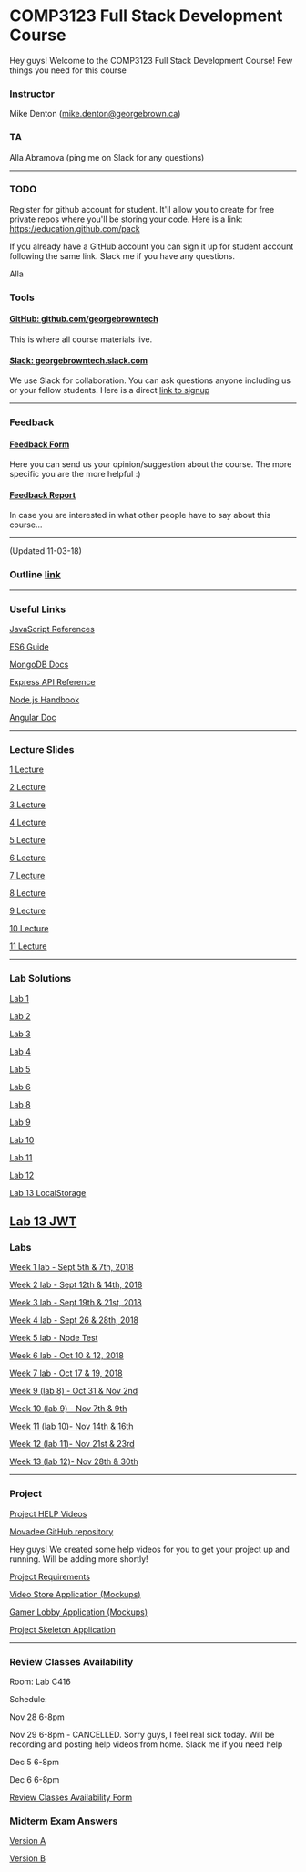 # COMP3123 Full Stack Development Course

Hey guys! Welcome to the COMP3123 Full Stack Development Course! Few things you need for this course

### Instructor
Mike Denton (mike.denton@georgebrown.ca)

### TA
Alla Abramova (ping me on Slack for any questions)

---

### TODO

Register for github account for student. It'll allow you to create for free private repos where you'll be storing your code. Here is a link: https://education.github.com/pack

If you already have a GitHub account you can sign it up for student account following the same link. Slack me if you have any questions.

Alla

### Tools

#### [GitHub: github.com/georgebrowntech](https://github.com/georgebrowntech) 

This is where all course materials live. 

#### [Slack: georgebrowntech.slack.com](https://georgebrowntech.slack.com/) 

We use Slack for collaboration. You can ask questions anyone including us or your fellow students.
Here is a direct [link to signup](https://join.slack.com/t/georgebrowntech/signup)

---

### Feedback

#### [Feedback Form](https://docs.google.com/forms/d/e/1FAIpQLSduSZxsS5HRiJFSSs4tugpBG05370uC3bfjzOOYtynievWZpg/viewform) 

Here you can send us your opinion/suggestion about the course. The more specific you are the more helpful :) 

#### [Feedback Report](https://docs.google.com/spreadsheets/d/13eJfC01F84j-1C5nKp0g1U1Pc4TgTaLeO1zNvYw6rxI/edit?usp=sharing) 

In case you are interested in what other people have to say about this course... 

---
(Updated 11-03-18)
### Outline [link](https://docs.google.com/document/d/1yzMQ7pUXpwpdRlsLL3ur1H8aZ3xFUg1XhEGwucsgJzE/edit?usp=sharing)

---

### Useful Links
[JavaScript References](developer.mozilla.org)

[ES6 Guide](https://flaviocopes.com/es6/)

[MongoDB Docs](https://docs.mongodb.com/manual/reference/method/js-collection/)

[Express API Reference](https://expressjs.com/en/4x/api.html)

[Node.js Handbook](https://nodehandbook.com/)

[Angular Doc](https://angular.io/docs)


---

### Lecture Slides
[1 Lecture](https://drive.google.com/file/d/1d_l78O5v9tcv2vLYULRl13zSQPSPGyN9/view?usp=sharing)

[2 Lecture](https://drive.google.com/file/d/1o5hmYKzPzbIgj_nPrCDEbhAeOEs5Qobu/view?usp=sharing)

[3 Lecture](https://drive.google.com/file/d/1fxHucjUyE_crwmP7toTdSIlaXWjzzNrJ/view?usp=sharing)

[4 Lecture](https://drive.google.com/file/d/1Y1Tl3yZku4cqP3beFVJXWQMlVtvjvS3l/view?usp=sharing)

[5 Lecture](https://drive.google.com/file/d/1n5-dUfSeKT0o29ulS-Mnbs3ZvFY1mzPE/view?usp=sharing)

[6 Lecture](https://drive.google.com/file/d/19mDDVsmUpK_4uvKm653Xt75yr6SvRl_u/view?usp=sharing)

[7 Lecture](https://drive.google.com/file/d/1Ce5Q_8dujQUbiWlcq6y7VPz3y3Cartqy/view?usp=sharing)

[8 Lecture](https://drive.google.com/file/d/1jdyhpq6AIZN1HwxVNmNbfO1a2mABQ33h/view?usp=sharing)

[9 Lecture](https://drive.google.com/file/d/1bMsTAW_65_4jLLrSCMcM51CNBG4_XdPM/view?usp=sharing)

[10 Lecture](https://drive.google.com/file/d/1KeSyoa3X0ZXMnNK2JoJUbpFoZx_QmqUi/view?usp=sharing)

[11 Lecture](https://drive.google.com/file/d/1tGGtdXqyXnKjzzEeAnaOng3wvcd9Jxms/view?usp=sharing)

---
### Lab Solutions
[Lab 1](https://drive.google.com/file/d/1zVSCFRg0p1-2c46_REf8y8ChRC9luJgj/view?usp=sharing)

[Lab 2](https://drive.google.com/file/d/1YQ7OfLqWxRFtdyCyZ4Mwckd_RY84zilK/view?usp=sharing)

[Lab 3](https://drive.google.com/file/d/1X4vAcLLLQk7krnpYF3EzTCKyIeLS-55F/view?usp=sharing)

[Lab 4](https://drive.google.com/file/d/1RkJSiY6mCygTadquQgf_r1cfuDrpPlYj/view?usp=sharingg)

[Lab 5](https://drive.google.com/file/d/1WBgc4zxFMKzTSYH9lpH4I6zhcCtXP7G5/view?usp=sharing)

[Lab 6](https://drive.google.com/file/d/1wRZSkNLxpNp3_ybfzlxzM0HpWzlGssFe/view?usp=sharing)

[Lab 8](https://drive.google.com/file/d/1SAEtn0dwBJnutgC70z_XNBXWsGh_l_Ee/view?usp=sharing)

[Lab 9](https://drive.google.com/file/d/1uHG8X7-ozdDxSuGTs8R4RGNcmsWwIhtJ/view?usp=sharing)

[Lab 10](https://drive.google.com/file/d/1TKTvapU12vDpwsuOovk36MeBCcxlnH8v/view?usp=sharing)

[Lab 11](https://drive.google.com/file/d/1bOO5QXgFEAtzCam-I876aZeZ_h5aA3hG/view?usp=sharing)

[Lab 12](https://drive.google.com/file/d/10APZCMGlZwe3ex0hGdlr9UZcV-zFty3K/view?usp=sharing)

[Lab 13 LocalStorage](https://drive.google.com/file/d/1on7gJI1Hmb5DAUQewaYWmilWuPLxY2ak/view?usp=sharing)

[Lab 13 JWT](https://drive.google.com/file/d/1lY43taLemy6q7XbKoP9CMnn90z99ubP0/view?usp=sharing)
---
### Labs

[Week 1 lab - Sept 5th & 7th, 2018](https://docs.google.com/document/d/1dBcPl7z8HVNt7X-uIGdXDztmLyF-5PbQ6sJUmqhLPIo/edit?usp=sharing)

[Week 2 lab - Sept 12th & 14th, 2018](https://docs.google.com/document/d/1XwiYr7TOBRVEGJqWvupYA21iC8CpFrTE6QVpxWn-_K8/edit?usp=sharing)

[Week 3 lab - Sept 19th & 21st, 2018](https://docs.google.com/document/d/1LW8Pv15w-uyvuBWL-mNk5335KBN3n7OzcNrYijG9Vu8/edit?usp=sharing)

[Week 4 lab - Sept 26 & 28th, 2018](https://docs.google.com/document/d/1a5jpjSgw3HmL_Bb-h-gIeClRx7EIdMoQ6pXI_8Zis0s/edit?usp=sharing)

[Week 5 lab - Node Test](https://drive.google.com/file/d/1f0cxdgMDx8GOPRMjDqraRo-zFMudCPAA/view?usp=sharing)

[Week 6 lab - Oct 10 & 12, 2018](https://drive.google.com/file/d/1lvGPZch2aT4zKFjH6lBOtrbaHcQQe_uq/view?usp=sharing)

[Week 7 lab - Oct 17 & 19, 2018](https://drive.google.com/file/d/1HBgbwHGb6wlAAn8_QxmViQgOxgN1tFm3/view?usp=sharing)

[Week 9  (lab 8) - Oct 31 & Nov 2nd](https://docs.google.com/document/d/1IEbP8JMG-7NE_ecwHucYvRG4tmqN_M5to6bjuwA9Qys/edit?usp=sharing)

[Week 10 (lab 9) - Nov 7th & 9th](https://drive.google.com/file/d/1K-7SWwhWiG8fAxk_fjmcy3p8lmiAXA-_/view)

[Week 11 (lab 10)- Nov 14th & 16th](https://drive.google.com/file/d/1G3-zdzQfce0ri4qmbSPiTc699VdIoZ-b/view?usp=sharing)

[Week 12 (lab 11)- Nov 21st & 23rd](https://drive.google.com/file/d/1PO8V_g-oNRzfVEX3dpx8e43EfehrsYBl/view?usp=sharing)

[Week 13 (lab 12)- Nov 28th & 30th](https://drive.google.com/file/d/1zOQNJHLahWUC_YDCazKmXei6Qu0ZxRHW/view)


---
### Project

[Project HELP Videos](https://www.youtube.com/playlist?list=PL-sKHDWXW5yCoBfyJYaoQwE_jv9CW-EC4)

[Movadee GitHub repository](https://github.com/movadee/comp3123-student-app-skeleton)

Hey guys! We created some help videos for you to get your project up and running. Will be adding more shortly!

[Project Requirements](https://drive.google.com/file/d/1z8nQ8vxLv3pjtiAQ3gh5iK7QXa7SIiMF/view?usp=sharing)

[Video Store Application (Mockups)](https://drive.google.com/file/d/1b0LjkTQVOjU20nvKMAq0Ag8Af-VR3Pxd/view?usp=sharing)

[Gamer Lobby Application (Mockups)](https://drive.google.com/file/d/1flHfBOk2yIEH1vSZFerSRm8Ku_Nh5AQx/view?usp=sharing)

[Project Skeleton Application](https://drive.google.com/file/d/1Pt2PjVDnC16xtS8WLgqR6jPxI07xddrp/view?usp=sharing)

---
### Review Classes Availability

Room: Lab C416

Schedule:

Nov 28 6-8pm

Nov 29 6-8pm - CANCELLED. Sorry guys, I feel real sick today. Will be recording and posting help videos from home. Slack me if you need help

Dec 5  6-8pm

Dec 6  6-8pm

[Review Classes Availability Form](https://docs.google.com/forms/d/e/1FAIpQLSfMyyjbRmzuXe8md2nzvYA2NzYw7_ufVYKiCl0Vwp-zeAMpfw/viewform)

### Midterm Exam Answers

[Version A](https://drive.google.com/file/d/1pHBvqdLRAtjZ8TZmEV89Iz38jFZRfkVk/view?usp=sharing)

[Version B](https://drive.google.com/file/d/1Ry5hjESv-W0c-RMRcujyJ3TdGwtKs0Ep/view?usp=sharing)

